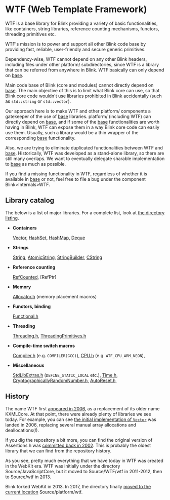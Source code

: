 # WTF (Web Template Framework)

WTF is a base library for Blink providing a variety of basic functionalities,
like containers, string libraries, reference counting mechanisms, functors,
threading primitives etc.

WTF's mission is to power and support all other Blink code base by providing
fast, reliable, user-friendly and secure generic primitives.

Dependency-wise, WTF cannot depend on any other Blink headers, including
files under other platform/ subdirectories, since WTF is a library that can be
referred from anywhere in Blink. WTF basically can only depend on [base].

Main code base of Blink (core and modules) cannot directly depend on [base].
The main objective of this is to limit what Blink core can use, so that Blink
core code wouldn't use libraries prohibited in Blink accidentally (such as
`std::string` or `std::vector`).

Our approach here is to make WTF and other platform/ components a gatekeeper of
the use of [base] libraries. platform/ (including WTF) can directly depend on
[base], and if some of the [base] functionalities are worth having in Blink,
WTF can expose them in a way Blink core code can easily use them. Usually,
such a library would be a thin wrapper of the corresponding [base]
functionality.

Also, we are trying to eliminate duplicated functionalities between WTF and
[base]. Historically, WTF was developed as a stand-alone library, so there
are still many overlaps. We want to eventually delegate sharable implementation
to [base] as much as possible.

If you find a missing functionality in WTF, regardless of whether it is
available in [base] or not, feel free to file a bug under the component
Blink>Internals>WTF.

## Library catalog

The below is a list of major libraries. For a complete list, look at
[the directory listing].

* **Containers**

  [Vector], [HashSet], [HashMap], [Deque]

* **Strings**

  [String], [AtomicString], [StringBuilder], [CString]

* **Reference counting**

  [RefCounted], [RefPtr]

* **Memory**

  [Allocator.h] (memory placement macros)

* **Functors, binding**

  [Functional.h]

* **Threading**

  [Threading.h], [ThreadingPrimitives.h]

* **Compile-time switch macros**

  [Compiler.h] (e.g. `COMPILER(GCC)`),
  [CPU.h] (e.g. `WTF_CPU_ARM_NEON`),

* **Miscellaneous**

  [StdLibExtras.h] (`DEFINE_STATIC_LOCAL` etc.),
  [Time.h],
  [CryptographicallyRandomNumber.h],
  [AutoReset.h],

## History

The name WTF first [appeared in 2006][1], as a replacement of its older name
KXMLCore. At that point, there were already plenty of libraries we see today.
For example, you can see [the initial implementation of `Vector`][2] was landed
in 2006, replacing several manual array allocations and deallocations(!).

If you dig the repository a bit more, you can find the original version of
Assertions.h was [committed back in 2002][3]. This is probably the oldest
library that we can find from the repository history.

As you see, pretty much everything that we have today in WTF was created in
the WebKit era. WTF was initially under the directory Source/JavaScriptCore,
but it moved to Source/WTF/wtf in 2011-2012, then to Source/wtf in 2013.

Blink forked WebKit in 2013. In 2017, the directory finally [moved to the
current location][4] Source/platform/wtf.

[the directory listing]: https://cs.chromium.org/chromium/src/third_party/blink/renderer/platform/wtf/
[base]: https://cs.chromium.org/chromium/src/base/
[Vector]: https://cs.chromium.org/chromium/src/third_party/blink/renderer/platform/wtf/vector.h
[HashSet]: https://cs.chromium.org/chromium/src/third_party/blink/renderer/platform/wtf/hash_set.h
[HashMap]: https://cs.chromium.org/chromium/src/third_party/blink/renderer/platform/wtf/hash_map.h
[Deque]: https://cs.chromium.org/chromium/src/third_party/blink/renderer/platform/wtf/deque.h
[String]: https://cs.chromium.org/chromium/src/third_party/blink/renderer/platform/wtf/text/wtf_string.h
[AtomicString]: https://cs.chromium.org/chromium/src/third_party/blink/renderer/platform/wtf/text/atomic_string.h
[StringBuilder]: https://cs.chromium.org/chromium/src/third_party/blink/renderer/platform/wtf/text/string_builder.h
[CString]: https://cs.chromium.org/chromium/src/third_party/blink/renderer/platform/wtf/text/cstring.h
[RefCounted]: https://cs.chromium.org/chromium/src/third_party/blink/renderer/platform/wtf/ref_counted.h
[Allocator.h]: https://cs.chromium.org/chromium/src/third_party/blink/renderer/platform/wtf/allocator.h
[Functional.h]: https://cs.chromium.org/chromium/src/third_party/blink/renderer/platform/wtf/functional.h
[Threading.h]: https://cs.chromium.org/chromium/src/third_party/blink/renderer/platform/wtf/threading.h
[ThreadingPrimitives.h]: https://cs.chromium.org/chromium/src/third_party/blink/renderer/platform/wtf/threading_primitives.h
[Compiler.h]: https://cs.chromium.org/chromium/src/third_party/blink/renderer/platform/wtf/compiler.h
[CPU.h]: https://cs.chromium.org/chromium/src/third_party/blink/renderer/platform/wtf/cpu.h
[build_config.h]: https://cs.chromium.org/chromium/src/third_party/blink/renderer/platform/wtf/build_config.h
[Noncopyable.h]: https://cs.chromium.org/chromium/src/third_party/blink/renderer/platform/wtf/noncopyable.h
[StdLibExtras.h]: https://cs.chromium.org/chromium/src/third_party/blink/renderer/platform/wtf/std_lib_extras.h
[Time.h]: https://cs.chromium.org/chromium/src/third_party/blink/renderer/platform/wtf/time.h
[CryptographicallyRandomNumber.h]: https://cs.chromium.org/chromium/src/third_party/blink/renderer/platform/wtf/cryptographically_random_number.h
[AutoReset.h]: https://cs.chromium.org/chromium/src/third_party/blink/renderer/platform/wtf/auto_reset.h
[1]: https://chromium.googlesource.com/chromium/src/+/e372c152fc6e57743ebc508fe17f6eb131b4ff8d
[2]: https://chromium.googlesource.com/chromium/src/+/547a6ca360a56fbee3d5ea4a71ba18f91622455c
[3]: https://chromium.googlesource.com/chromium/src/+/478890427ee03fd88e6f0f58ee8220512044bed9/third_party/WebKit/WebCore/kwq/KWQAssertions.h
[4]:https://docs.google.com/document/d/1JK26H-1-cD9-s9QLvEfY55H2kgSxRFNPLfjs049Us5w/edit?usp=sharing
